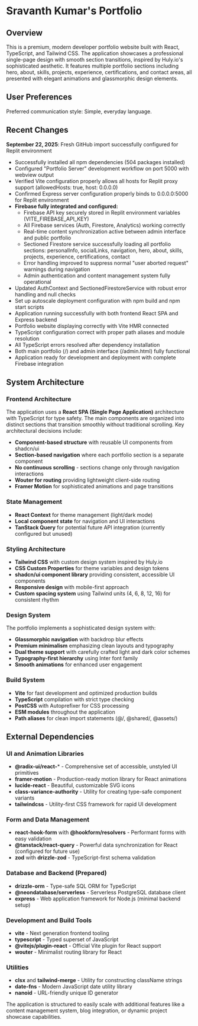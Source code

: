 # Sravanth Kumar's Portfolio

## Overview

This is a premium, modern developer portfolio website built with React, TypeScript, and Tailwind CSS. The application showcases a professional single-page design with smooth section transitions, inspired by Huly.io's sophisticated aesthetic. It features multiple portfolio sections including hero, about, skills, projects, experience, certifications, and contact areas, all presented with elegant animations and glassmorphic design elements.

## User Preferences

Preferred communication style: Simple, everyday language.

## Recent Changes

**September 22, 2025**: Fresh GitHub import successfully configured for Replit environment
- Successfully installed all npm dependencies (504 packages installed)
- Configured "Portfolio Server" development workflow on port 5000 with webview output
- Verified Vite configuration properly allows all hosts for Replit proxy support (allowedHosts: true, host: 0.0.0.0)
- Confirmed Express server configuration properly binds to 0.0.0.0:5000 for Replit environment
- **Firebase fully integrated and configured:**
  - Firebase API key securely stored in Replit environment variables (VITE_FIREBASE_API_KEY)
  - All Firebase services (Auth, Firestore, Analytics) working correctly
  - Real-time content synchronization active between admin interface and public portfolio
  - Sectioned Firestore service successfully loading all portfolio sections: personalInfo, socialLinks, navigation, hero, about, skills, projects, experience, certifications, contact
  - Error handling improved to suppress normal "user aborted request" warnings during navigation
  - Admin authentication and content management system fully operational
- Updated AuthContext and SectionedFirestoreService with robust error handling and null checks
- Set up autoscale deployment configuration with npm build and npm start scripts
- Application running successfully with both frontend React SPA and Express backend
- Portfolio website displaying correctly with Vite HMR connected
- TypeScript configuration correct with proper path aliases and module resolution
- All TypeScript errors resolved after dependency installation
- Both main portfolio (/) and admin interface (/admin.html) fully functional
- Application ready for development and deployment with complete Firebase integration

## System Architecture

### Frontend Architecture
The application uses a **React SPA (Single Page Application)** architecture with TypeScript for type safety. The main components are organized into distinct sections that transition smoothly without traditional scrolling. Key architectural decisions include:

- **Component-based structure** with reusable UI components from shadcn/ui
- **Section-based navigation** where each portfolio section is a separate component
- **No continuous scrolling** - sections change only through navigation interactions
- **Wouter for routing** providing lightweight client-side routing
- **Framer Motion** for sophisticated animations and page transitions

### State Management
- **React Context** for theme management (light/dark mode)
- **Local component state** for navigation and UI interactions
- **TanStack Query** for potential future API integration (currently configured but unused)

### Styling Architecture
- **Tailwind CSS** with custom design system inspired by Huly.io
- **CSS Custom Properties** for theme variables and design tokens
- **shadcn/ui component library** providing consistent, accessible UI components
- **Responsive design** with mobile-first approach
- **Custom spacing system** using Tailwind units (4, 6, 8, 12, 16) for consistent rhythm

### Design System
The portfolio implements a sophisticated design system with:
- **Glassmorphic navigation** with backdrop blur effects
- **Premium minimalism** emphasizing clean layouts and typography
- **Dual theme support** with carefully crafted light and dark color schemes
- **Typography-first hierarchy** using Inter font family
- **Smooth animations** for enhanced user engagement

### Build System
- **Vite** for fast development and optimized production builds
- **TypeScript** compilation with strict type checking
- **PostCSS** with Autoprefixer for CSS processing
- **ESM modules** throughout the application
- **Path aliases** for clean import statements (@/, @shared/, @assets/)

## External Dependencies

### UI and Animation Libraries
- **@radix-ui/react-*** - Comprehensive set of accessible, unstyled UI primitives
- **framer-motion** - Production-ready motion library for React animations
- **lucide-react** - Beautiful, customizable SVG icons
- **class-variance-authority** - Utility for creating type-safe component variants
- **tailwindcss** - Utility-first CSS framework for rapid UI development

### Form and Data Management
- **react-hook-form** with **@hookform/resolvers** - Performant forms with easy validation
- **@tanstack/react-query** - Powerful data synchronization for React (configured for future use)
- **zod** with **drizzle-zod** - TypeScript-first schema validation

### Database and Backend (Prepared)
- **drizzle-orm** - Type-safe SQL ORM for TypeScript
- **@neondatabase/serverless** - Serverless PostgreSQL database client
- **express** - Web application framework for Node.js (minimal backend setup)

### Development and Build Tools
- **vite** - Next generation frontend tooling
- **typescript** - Typed superset of JavaScript
- **@vitejs/plugin-react** - Official Vite plugin for React support
- **wouter** - Minimalist routing library for React

### Utilities
- **clsx** and **tailwind-merge** - Utility for constructing className strings
- **date-fns** - Modern JavaScript date utility library
- **nanoid** - URL-friendly unique ID generator

The application is structured to easily scale with additional features like a content management system, blog integration, or dynamic project showcase capabilities.